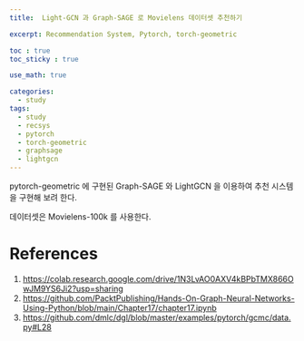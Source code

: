```yaml
---
title:  Light-GCN 과 Graph-SAGE 로 Movielens 데이터셋 추천하기 

excerpt: Recommendation System, Pytorch, torch-geometric  

toc : true
toc_sticky : true  

use_math: true

categories:
  - study
tags:
  - study
  - recsys
  - pytorch
  - torch-geometric
  - graphsage
  - lightgcn
---
```


pytorch-geometric 에 구현된 Graph-SAGE 와 LightGCN 을 이용하여 추천 시스템을 구현해 보려 한다.

데이터셋은 Movielens-100k 를 사용한다.




# References

1. https://colab.research.google.com/drive/1N3LvAO0AXV4kBPbTMX866OwJM9YS6Ji2?usp=sharing
2. https://github.com/PacktPublishing/Hands-On-Graph-Neural-Networks-Using-Python/blob/main/Chapter17/chapter17.ipynb
3. https://github.com/dmlc/dgl/blob/master/examples/pytorch/gcmc/data.py#L28
